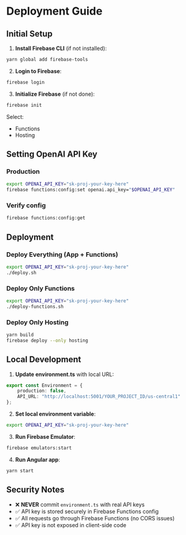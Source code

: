 # Deployment Guide

## Initial Setup

1. **Install Firebase CLI** (if not installed):

```bash
yarn global add firebase-tools
```

2. **Login to Firebase**:

```bash
firebase login
```

3. **Initialize Firebase** (if not done):

```bash
firebase init
```

Select:

- Functions
- Hosting

## Setting OpenAI API Key

### Production

```bash
export OPENAI_API_KEY="sk-proj-your-key-here"
firebase functions:config:set openai.api_key="$OPENAI_API_KEY"
```

### Verify config

```bash
firebase functions:config:get
```

## Deployment

### Deploy Everything (App + Functions)

```bash
export OPENAI_API_KEY="sk-proj-your-key-here"
./deploy.sh
```

### Deploy Only Functions

```bash
export OPENAI_API_KEY="sk-proj-your-key-here"
./deploy-functions.sh
```

### Deploy Only Hosting

```bash
yarn build
firebase deploy --only hosting
```

## Local Development

1. **Update environment.ts** with local URL:

```typescript
export const Environment = {
	production: false,
	API_URL: "http://localhost:5001/YOUR_PROJECT_ID/us-central1"
};
```

2. **Set local environment variable**:

```bash
export OPENAI_API_KEY="sk-proj-your-key-here"
```

3. **Run Firebase Emulator**:

```bash
firebase emulators:start
```

4. **Run Angular app**:

```bash
yarn start
```

## Security Notes

- ❌ **NEVER** commit `environment.ts` with real API keys
- ✅ API key is stored securely in Firebase Functions config
- ✅ All requests go through Firebase Functions (no CORS issues)
- ✅ API key is not exposed in client-side code
